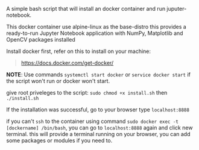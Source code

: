 A simple bash script that will install an docker container and run juputer-notebook.  

This docker container use alpine-linux as the base-distro this provides a ready-to-run Jupyter Notebook application with NumPy, Matplotlib and OpenCV packages installed

Install docker first, refer on this to install on your machine:

> https://docs.docker.com/get-docker/

**NOTE**: Use commands ``` systemctl start docker ``` or ``` service docker start ``` if the script won't run or docker won't start.

give root priveleges to the script: ```sudo chmod +x install.sh``` then ```./install.sh```

If the installation was successful, go to your browser type ```localhost:8888```

if you can't ```ssh``` to the container using command ```sudo docker exec -t [dockername] /bin/bash```, you can go to ```localhost:8888``` again and click new terminal. this will provide a terminal running on your browser, you can add some packages or modules if you need to.
